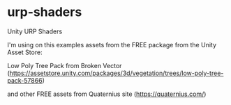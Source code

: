 # urp-shaders
 Unity URP Shaders

I'm using on this examples assets from the FREE package from the Unity Asset Store:

Low Poly Tree Pack from Broken Vector (https://assetstore.unity.com/packages/3d/vegetation/trees/low-poly-tree-pack-57866)

and other FREE assets from Quaternius site (https://quaternius.com/)
